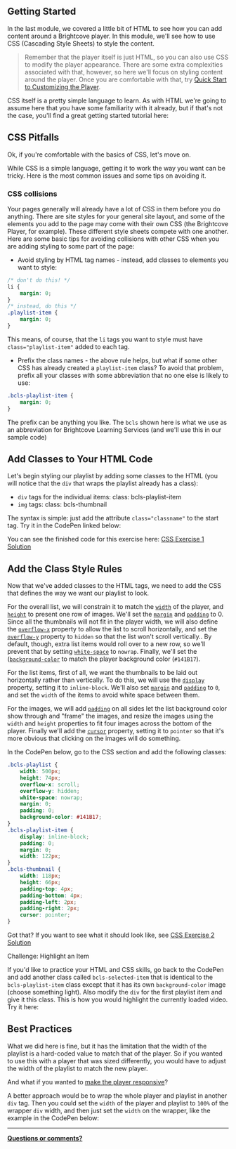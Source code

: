 <!--
{
"name": "css-module",
"version" : "0.1",
"title" : "CSS Essentials for the Brightcove Player",
"description" : "Learn to style content around the Brightcove Player using CSS",
"homepage" : "//docs.brightcove.com/en/video-cloud/index.html",
"freshnessDate" : 2015-09-11,
"license" : "CC BY 4.0"
}
-->

<!-- @section -->

## Getting Started

In the last module, we covered a little bit of HTML to see how you can add content around a Brightcove player. In this module, we'll see how to use CSS (Cascading Style Sheets) to style the content.

> Remember that the player itself is just HTML, so you can also use CSS to modify the player appearance. There are some extra complexities associated with that, however, so here we'll focus on styling content around the player. Once you are comfortable with that, try [Quick Start to Customizing the Player](http://docs.brightcove.com/en/video-cloud/brightcove-player/guides/customize-quick-start.html).

CSS itself is a pretty simple language to learn. As with HTML we're going to assume here that you have some familiarity with it already, but if that's not the case, you'll find a great getting started tutorial here:

<!-- @link, "url" : "https://developer.mozilla.org/en-US/docs/Web/CSS", "text": "MDN CSS Tutorial" -->

<!-- @section -->

## CSS Pitfalls

Ok, if you're comfortable with the basics of CSS, let's move on.

While CSS is a simple language, getting it to work the way you want can be tricky. Here is the most common issues and some tips on avoiding it.

### CSS collisions

Your pages generally will already have a lot of CSS in them before you do anything. There are site styles for your general site layout, and some of the elements you add to the page may come with their own CSS (the Brightcove Player, for example). These different style sheets compete with one another. Here are some basic tips for avoiding collisions with other CSS when you are adding styling to some part of the page:

- Avoid styling by HTML tag names - instead, add classes to elements you want to style:

```css
/* don't do this! */
li {
    margin: 0;
}
/* instead, do this */
.playlist-item {
    margin: 0;
}
```

This means, of course, that the `li` tags you want to style must have `class="playlist-item"` added to each tag.

- Prefix the class names - the above rule helps, but what if some other CSS has already created a `playlist-item` class? To avoid that problem, prefix all your classes with some abbreviation that no one else is likely to use:

```css
.bcls-playlist-item {
    margin: 0;
}
```

The prefix can be anything you like. The `bcls` shown here is what we use as an abbreviation for Brightcove Learning Services (and we'll use this in our sample code)

<!-- @section -->

## Add Classes to Your HTML Code

Let's begin styling our playlist by adding some classes to the HTML (you will notice that the `div` that wraps the playlist already has a class):

- `div` tags for the individual items: class: bcls-playlist-item
- `img` tags: class: bcls-thumbnail

The syntax is simple: just add the attribute `class="classname"` to the start tag. Try it in the CodePen linked below:

<!-- @link, "url" : "https://codepen.io/team/bcls/pen/qOORog", "text": "Add Class Attributes" -->

You can see the finished code for this exercise here: [CSS Exercise 1 Solution](https://codepen.io/team/bcls/pen/OyyWZN)

<!-- @section -->

## Add the Class Style Rules

Now that we've added classes to the HTML tags, we need to add the CSS that defines the way we want our playlist to look.

For the overall list, we will constrain it to match the [`width`](https://developer.mozilla.org/en-US/docs/Web/CSS/width) of the player, and [`height`](https://developer.mozilla.org/en-US/docs/Web/CSS/height) to present one row of images. We'll set the [`margin`](https://developer.mozilla.org/en-US/docs/Web/CSS/margin) and [`padding`](https://developer.mozilla.org/en-US/docs/Web/CSS/padding) to 0. Since all the thumbnails will not fit in the player width, we will also define the [`overflow-x`](https://developer.mozilla.org/en-US/docs/Web/CSS/overflow-x) property to allow the list to scroll horizontally, and set the [`overflow-y`](https://developer.mozilla.org/en-US/docs/Web/CSS/overflow-y) property to `hidden` so that the list won't scroll vertically.. By default, though, extra list items would roll over to a new row, so we'll prevent that by setting [`white-space`](https://developer.mozilla.org/en-US/docs/Web/CSS/white-space) to `nowrap`. Finally, we'll set the ([`background-color`](https://developer.mozilla.org/en-US/docs/Web/CSS/background-color) to match the player background color (`#141B17`).

For the list items, first of all, we want the thumbnails to be laid out horizontally rather than vertically. To do this, we will use the [`display`](https://developer.mozilla.org/en-US/docs/Web/CSS/display) property, setting it to `inline-block`. We'll also set [`margin`](https://developer.mozilla.org/en-US/docs/Web/CSS/margin) and [`padding`](https://developer.mozilla.org/en-US/docs/Web/CSS/padding) to `0`, and set the `width` of the items to avoid white space between them.

For the images, we will add [`padding`](https://developer.mozilla.org/en-US/docs/Web/CSS/padding) on all sides let the list background color show through and "frame" the images, and resize the images using the `width` and `height` properties to fit four images across the bottom of the player. Finally we'll add the [`cursor`](https://developer.mozilla.org/en-US/docs/Web/CSS/cursor) property, setting it to `pointer` so that it's more obvious that clicking on the images will do something.

In the CodePen below, go to the CSS section and add the following classes:

```css
.bcls-playlist {
    width: 500px;
    height: 74px;
    overflow-x: scroll;
    overflow-y: hidden;
    white-space: nowrap;
    margin: 0;
    padding: 0;
    background-color: #141B17;
}
.bcls-playlist-item {
    display: inline-block;
    padding: 0;
    margin: 0;
    width: 122px;
}
.bcls-thumbnail {
    width: 118px;
    height: 66px;
    padding-top: 4px;
    padding-bottom: 4px;
    padding-left: 2px;
    padding-right: 2px;
    cursor: pointer;
}
```

<!-- @link, "url" : "https://codepen.io/team/bcls/pen/OyyWZN", "text": "Add CSS Classes" -->

Got that? If you want to see what it should look like, see [CSS Exercise 2 Solution](https://codepen.io/team/bcls/pen/ZbbLjx)

<!-- @section -->

Challenge: Highlight an Item

If you'd like to practice your HTML and CSS skills, go back to the CodePen and add another class called `bcls-selected-item` that is identical to the `bcls-playlist-item` class except that it has its own `background-color` image (choose something light). Also modify the `div` for the first playlist item and give it this class. This is how you would highlight the currently loaded video. Try it here:

<!-- @link, "url" : "https://codepen.io/team/bcls/pen/GpNqOy", "text": "Challenge Exercise" -->

<!-- @section -->

## Best Practices

What we did here is fine, but it has the limitation that the width of the playlist is a hard-coded value to match that of the player. So if you wanted to use this with a player that was sized differently, you would have to adjust the width of the playlist to match the new player.

And what if you wanted to [make the player responsive](http://docs.brightcove.com/en/video-cloud/brightcove-player/samples/responsive-sizing.html)?

A better approach would be to wrap the whole player and playlist in another `div` tag. Then you could set the `width` of the player and playlist to `100%` of the wrapper `div` width, and then just set the `width` on the wrapper, like the example in the CodePen below:

<!-- @link, "url" : "http://codepen.io/team/bcls/pen/pjjROd", "text": "Video Player and Playlist in DIV Wrapper" -->

***
**<a id="feedbackMail" href="mailto:docs@brightcove.com?subject=Outlearn-Tutorial">Questions or comments?</a>**
